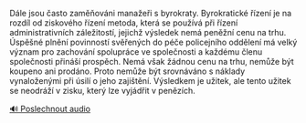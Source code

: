 
Dále jsou často zaměňováni manažeři s byrokraty. Byrokratické řízení je na rozdíl od ziskového řízení metoda, která se používá při řízení administrativních záležitostí, jejichž výsledek nemá peněžní cenu na trhu. Úspěšné plnění povinností svěřených do péče policejního oddělení má velký význam pro zachování spolupráce ve společnosti a každému členu společnosti přináší prospěch. Nemá však žádnou cenu na trhu, nemůže být koupeno ani prodáno. Proto nemůže být srovnáváno s náklady vynaloženými při úsilí o jeho zajištění. Výsledkem je užitek, ale tento užitek se neodráží v zisku, který lze vyjádřit v penězích.

[🔊 Poslechnout audio](/data/7-paragraphs/audio/chapter_61/para_001-Dle-jsou-asto-zamovni-manaei-s-byrokraty-B.mp3)
